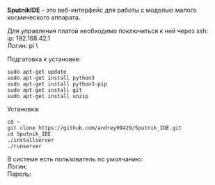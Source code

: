 **SputnikIDE** - это веб-интерфейс для работы с моделью малого космического аппарата.


Для управления платой необходимо поключиться к ней через ssh: \
ip: 192.168.42.1 \
Логин: pi \

Подгатовка к установке:
```
sudo apt-get update
sudo apt-get install python3
sudo apt-get install python3-pip
sudo apt-get install git
sudo apt-get install unzip
```

Установка:
```
cd ~
git clone https://github.com/andrey99429/Sputnik_IDE.git
cd Sputnik_IDE
./installserver
./runserver
```

В системе есть пользователь по умолчанию: \
Логин: \
Пароль:
